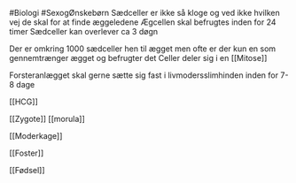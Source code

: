 #Biologi #SexogØnskebørn
Sædceller er ikke så kloge og ved ikke hvilken vej de skal for at finde æggeledene
	Ægcellen skal befrugtes inden for 24 timer
	Sædceller kan overlever ca 3 døgn

Der er omkring 1000 sædceller hen til ægget men ofte er der kun en som gennemtrænger ægget og befrugter det
	Celler deler sig i en [[Mitose]]

Forsteranlægget skal gerne sætte sig fast i livmodersslimhinden inden for 7-8 dage

[[HCG]]

[[Zygote]]
[[morula]]

[[Moderkage]]

[[Foster]]

[[Fødsel]]

